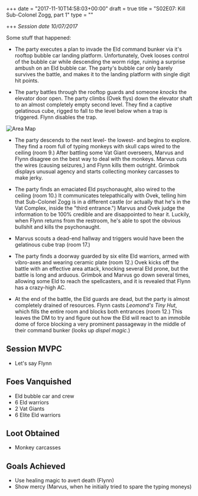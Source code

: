 +++
date = "2017-11-10T14:58:03+00:00"
draft = true
title = "S02E07: Kill Sub-Colonel Zogg, part 1"
type = ""

+++
_Session date 10/07/2017_

Some stuff that happened:

<!--more-->

* The party executes a plan to invade the Eld command bunker via it's rooftop bubble car landing platform. Unfortunately, Ovek looses control of the bubble car while descending the worm ridge, ruining a surprise ambush on an Eld bubble car. The party's bubble car only barely survives the battle, and makes it to the landing platform with single digit hit points.

* The party battles through the rooftop guards and someone *knocks* the elevator door open. The party climbs (Ovek flys) down the elevator shaft to an almost completely empty second level. They find a captive gelatinous cube, rigged to fall to the level below when a trap is triggered. Flynn disables the trap.

![Area Map](/uploads/session_7.png)

* The party descends to the next level- the lowest- and begins to explore. They find a room full of typing monkeys with skull caps wired to the ceiling (room 9.)  After battling some Vat Giant overseers, Marvus and Flynn disagree on the best way to deal with the monkeys. Marvus cuts the wires (causing  seizures,) and Flynn kills them outright. Grimbok displays unusual agency and starts collecting monkey carcasses to make jerky.

* The party finds an emaciated Eld psychonaught, also wired to the ceiling (room 10.) It communicates telepathically with Ovek, telling him that Sub-Colonel Zogg is in a different castle (or actually that he's in the Vat Complex, inside the "third entrance.") Marvus and Ovek judge the information to be 100% credible and are disappointed to hear it. Luckily, when Flynn returns from the restroom, he's able to spot the obvious bullshit and kills the psychonaught.

* Marvus scouts a dead-end hallway and triggers would have been the gelatinous cube trap (room 17.)

* The party finds a doorway guarded by six elite Eld warriors, armed with vibro-axes and wearing ceramic plate (room 12.) Ovek kicks off the battle with an effective area attack, knocking several Eld prone, but the battle is long and arduous. Grimbok and Marvus go down several times, allowing  some Eld to reach the spellcasters, and it is revealed that Flynn has a crazy-high AC. 

* At the end of the battle, the Eld guards are dead, but the party is almost completely drained of resources. Flynn casts  *Leomond's Tiny Hut*, which fills the entire room and blocks both entrances (room 12.) This leaves the DM to try and figure out how the Eld will react to an immobile dome of force blocking a very prominent passageway in the middle of their command bunker (looks up *dispel magic*.)

## Session MVPC

* Let's say Flynn

## Foes Vanquished

* Eld bubble car and crew
* 6 Eld warriors
* 2 Vat Giants
* 6 Elite Eld warriors

## Loot Obtained

* Monkey carcasses 

## Goals Achieved

* Use healing magic to avert death (Flynn)
* Show mercy (Marvus, when he initially tried to spare the typing moneys)